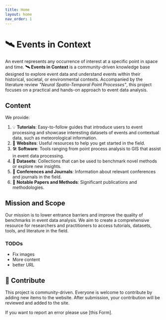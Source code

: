 ```yaml
---
title: Home
layout: home
nav_order: 1
---
```


# 🛰️ Events in Context

An event represents any occurrence of interest at a specific point in space and time.
**🛰️ Events in Context** is a community-driven knowledge base designed to explore event data and understand events within their historical, societal, or environmental contexts. Accompanied by the literature review *"Neural Spatio-Temporal Point Processes"*, this project focuses on a practical and hands-on approach to event data analysis.

## Content

We provide:

1. 💡 **Tutorials**: Easy-to-follow guides that introduce users to event processing and showcase interesting datasets of events and contextual data, such as meteorological information.
2. 🔗 **Websites**: Useful resources to help you get started in the field.
3. 🛠️ **Software**: Tools ranging from point process analysis to GIS that assist in event data processing.
4. 💾 **Datasets**: Collections that can be used to benchmark novel methods or explore new insights.
5. 📖 **Conferences and Journals**: Information about relevant conferences and journals in the field.
6. 🤖 **Notable Papers and Methods**: Significant publications and methodologies.

## Mission and Scope

Our mission is to lower entrance barriers and improve the quality of benchmarks in event data analysis. We aim to create a comprehensive resource for researchers and practitioners to access tutorials, datasets, tools, and literature in the field.

### TODOs
- Fix images
- More content
- better URL


## 🤝 Contribute

This project is community-driven. Everyone is welcome to contribute by adding new items to the website. After submission, your contribution will be reviewed and added to the site.

If you want to report an error please use [this Form]. 